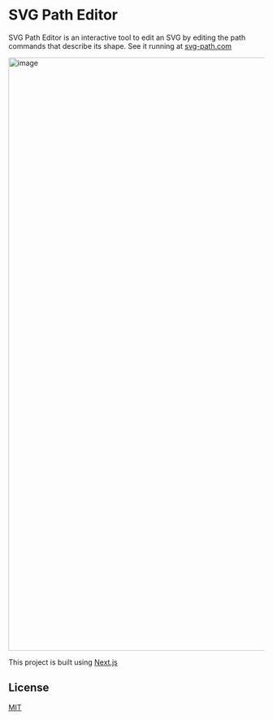 # SVG Path Editor

SVG Path Editor is an interactive tool to edit an SVG by editing the path commands that describe its shape. See it running at [svg-path.com](https://svg-path.com)

<img width="1168" alt="image" src="https://user-images.githubusercontent.com/7726851/187352368-d011b68c-ecb4-49e0-931b-a194af02762f.png">

This project is built using [Next.js](https://nextjs.org/)

## License
[MIT](https://github.com/rfauver/svg_path_editor/blob/main/LICENSE)
